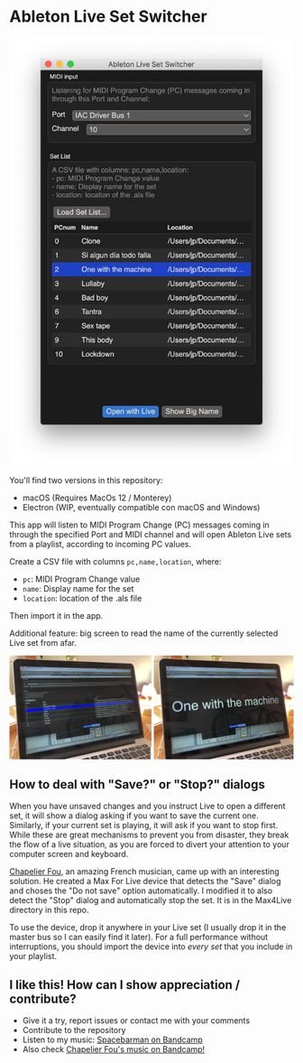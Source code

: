 # Ableton Live Set Switcher

![Alt text](https://github.com/jpcarrascal/live-set-switcher/blob/main/live_set_switcher.png?raw=true "Optional Title")

You'll find two versions in this repository:
- macOS (Requires MacOs 12 / Monterey)
- Electron (WIP, eventually compatible con macOS and Windows)

This app will listen to MIDI Program Change (PC) messages coming in through the specified Port and MIDI channel and will open Ableton Live sets from a playlist, according to incoming PC values.

Create a CSV file with columns `pc,name,location`, where:
- `pc`: MIDI Program Change value
- `name`: Display name for the set
- `location`: location of the .als file

Then import it in the app.

Additional feature: big screen to read the name of the currently selected Live set from afar.

![Alt text](https://github.com/jpcarrascal/live-set-switcher/blob/main/big_screen.jpg?raw=true "Optional Title")

## How to deal with "Save?" or "Stop?" dialogs

When you have unsaved changes and you instruct Live to open a different set, it will show a dialog asking if you want to save the current one. Similarly, if your current set is playing, it will ask if you want to stop first. While these are great mechanisms to prevent you from disaster, they break the flow of a live situation, as you are forced to divert your attention to your computer screen and keyboard.

[Chapelier Fou](https://chapelierfou.bandcamp.com/), an amazing French musician, came up with an interesting solution. He created a Max For Live device that detects the "Save" dialog and choses the "Do not save" option automatically. I modified it to also detect the "Stop" dialog and automatically stop the set. It is in the Max4Live directory in this repo.

To use the device, drop it anywhere in your Live set (I usually drop it in the master bus so I can easily find it later). For a full performance without interruptions, you should import the device into _every set_ that you include in your playlist.

## I like this! How can I show appreciation / contribute?

- Give it a try, report issues or contact me with your comments
- Contribute to the repository
- Listen to my music: [Spacebarman on Bandcamp](https://spacebarman.bandcamp.com/)
- Also check [Chapelier Fou's music on Bandcamp!](https://chapelierfou.bandcamp.com/)

